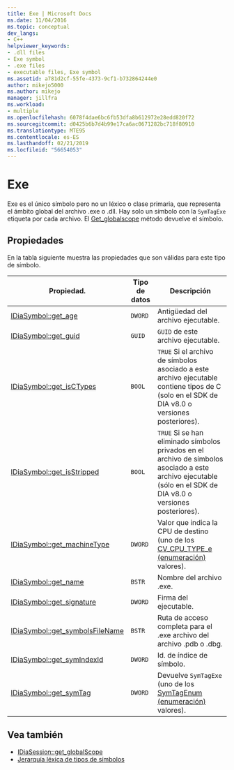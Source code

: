 ```yaml
---
title: Exe | Microsoft Docs
ms.date: 11/04/2016
ms.topic: conceptual
dev_langs:
- C++
helpviewer_keywords:
- .dll files
- Exe symbol
- .exe files
- executable files, Exe symbol
ms.assetid: a781d2cf-55fe-4373-9cf1-b732864244e0
author: mikejo5000
ms.author: mikejo
manager: jillfra
ms.workload:
- multiple
ms.openlocfilehash: 6078f4dae6bc6fb53dfa8b612972e28edd820f72
ms.sourcegitcommit: d0425b6b7d4b99e17ca6ac0671282bc718f80910
ms.translationtype: MTE95
ms.contentlocale: es-ES
ms.lasthandoff: 02/21/2019
ms.locfileid: "56654053"
---
```

# <a name="exe"></a>Exe
Exe es el único símbolo pero no un léxico o clase primaria, que representa el ámbito global del archivo .exe o .dll. Hay solo un símbolo con la `SymTagExe` etiqueta por cada archivo. El [Get_globalscope](../../debugger/debug-interface-access/idiasession-get-globalscope.md) método devuelve el símbolo.

## <a name="properties"></a>Propiedades
 En la tabla siguiente muestra las propiedades que son válidas para este tipo de símbolo.

|Propiedad.|Tipo de datos|Descripción|
|--------------|---------------|-----------------|
|[IDiaSymbol::get_age](../../debugger/debug-interface-access/idiasymbol-get-age.md)|`DWORD`|Antigüedad del archivo ejecutable.|
|[IDiaSymbol::get_guid](../../debugger/debug-interface-access/idiasymbol-get-guid.md)|`GUID`|`GUID` de este archivo ejecutable.|
|[IDiaSymbol::get_isCTypes](../../debugger/debug-interface-access/idiasymbol-get-isctypes.md)|`BOOL`|`TRUE` Si el archivo de símbolos asociado a este archivo ejecutable contiene tipos de C (solo en el SDK de DIA v8.0 o versiones posteriores).|
|[IDiaSymbol::get_isStripped](../../debugger/debug-interface-access/idiasymbol-get-isstripped.md)|`BOOL`|`TRUE` Si se han eliminado símbolos privados en el archivo de símbolos asociado a este archivo ejecutable (sólo en el SDK de DIA v8.0 o versiones posteriores).|
|[IDiaSymbol::get_machineType](../../debugger/debug-interface-access/idiasymbol-get-machinetype.md)|`DWORD`|Valor que indica la CPU de destino (uno de los [CV_CPU_TYPE_e (enumeración)](../../debugger/debug-interface-access/cv-cpu-type-e.md) valores).|
|[IDiaSymbol::get_name](../../debugger/debug-interface-access/idiasymbol-get-name.md)|`BSTR`|Nombre del archivo .exe.|
|[IDiaSymbol::get_signature](../../debugger/debug-interface-access/idiasymbol-get-signature.md)|`DWORD`|Firma del ejecutable.|
|[IDiaSymbol::get_symbolsFileName](../../debugger/debug-interface-access/idiasymbol-get-symbolsfilename.md)|`BSTR`|Ruta de acceso completa para el .exe archivo del archivo .pdb o .dbg.|
|[IDiaSymbol::get_symIndexId](../../debugger/debug-interface-access/idiasymbol-get-symindexid.md)|`DWORD`|Id. de índice de símbolo.|
|[IDiaSymbol::get_symTag](../../debugger/debug-interface-access/idiasymbol-get-symtag.md)|`DWORD`|Devuelve `SymTagExe` (uno de los [SymTagEnum (enumeración)](../../debugger/debug-interface-access/symtagenum.md) valores).|

## <a name="see-also"></a>Vea también
- [IDiaSession::get_globalScope](../../debugger/debug-interface-access/idiasession-get-globalscope.md)
- [Jerarquía léxica de tipos de símbolos](../../debugger/debug-interface-access/lexical-hierarchy-of-symbol-types.md)